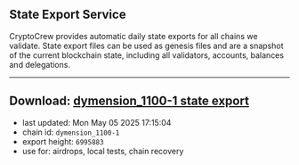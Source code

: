 ## State Export Service
CryptoCrew provides automatic daily state exports for all chains we validate. State export files can be used as genesis files and are a snapshot of the current blockchain state, including all validators, accounts, balances and delegations.

---
**Download: [dymension_1100-1 state export](https://dl-eu2.ccvalidators.com/SERVICE/dymension/dymension_1100-1_export_6995883.json)**
---

- last updated: Mon May 05 2025 17:15:04
- chain id: `dymension_1100-1`
- export height: `6995883`
- use for: airdrops, local tests, chain recovery
